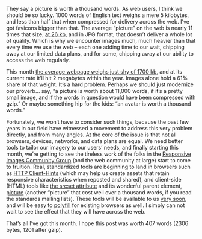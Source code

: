 

They say a picture is worth a thousand words. As web users, I think we should be so lucky. 1000 words of
English text weighs a mere 5 kilobytes, and less than half that when compressed for delivery across the web.
I’ve got favicons bigger than that. The average “picture” on the web is nearly 11 times that size, [at
26 kb](http://httparchive.org/interesting.php#responsesizes), and in JPG format, that doesn’t deliver a
whole lot of quality. Which is why we encounter images much, much heavier than that every time we use the web
– each one adding time to our wait, chipping away at our limited data plans, and for some, chipping away at
our ability to access the web regularly.

This month [the average webpage weighs just shy of 1700
kb](http://httparchive.org/interesting.php#bytesperpage), and at its current rate it’ll hit 2 megabytes
within the year. Images alone hold a 61% share of that weight. It’s a hard problem. Perhaps we should just
modernize our proverb… say, “a picture is worth about 11,000 words, if it’s a pretty small image, and if
the words in question would have been compressed with gzip.” Or maybe something hip for the kids: “an
avatar is worth a thousand words.”

Fortunately, we won’t have to consider such things, because the past few years in our field have witnessed a
movement to address this very problem directly, and from many angles. At the core of the issue is that not all
browsers, devices, networks, and data plans are equal. We need better tools to tailor our imagery to our
users’ needs, and finally starting this month, we’re getting to see the tireless work of the folks in the
[Responsive Images Community Group](http://www.w3.org/community/respimg/) (and the web community at large)
start to come to fruition. Real, standardized tools are beginning to land in browsers such as [HTTP
Client-Hints](http://tools.ietf.org/html/draft-grigorik-http-client-hints-01) (which may help us create assets
that retain responsive characteristics when reposted and shared), and client-side (HTML) tools like [the
srcset attribute](http://www.w3.org/html/wg/drafts/srcset/w3c-srcset/) and its wonderful parent element,
[picture](http://www.w3.org/TR/html-picture-element/) (another “picture” that cost well over a thousand
words, if you read the standards mailing lists). These tools will be available to us [very
soon](https://twitter.com/yoavweiss/status/429879569790033920), and will be easy to
[polyfill](https://github.com/scottjehl/picturefill) for existing browsers as well. I simply can not wait to
see the effect that they will have across the web.

That’s all I’ve got this month. I hope this post was worth 407 words (2306 bytes, 1201 after gzip).